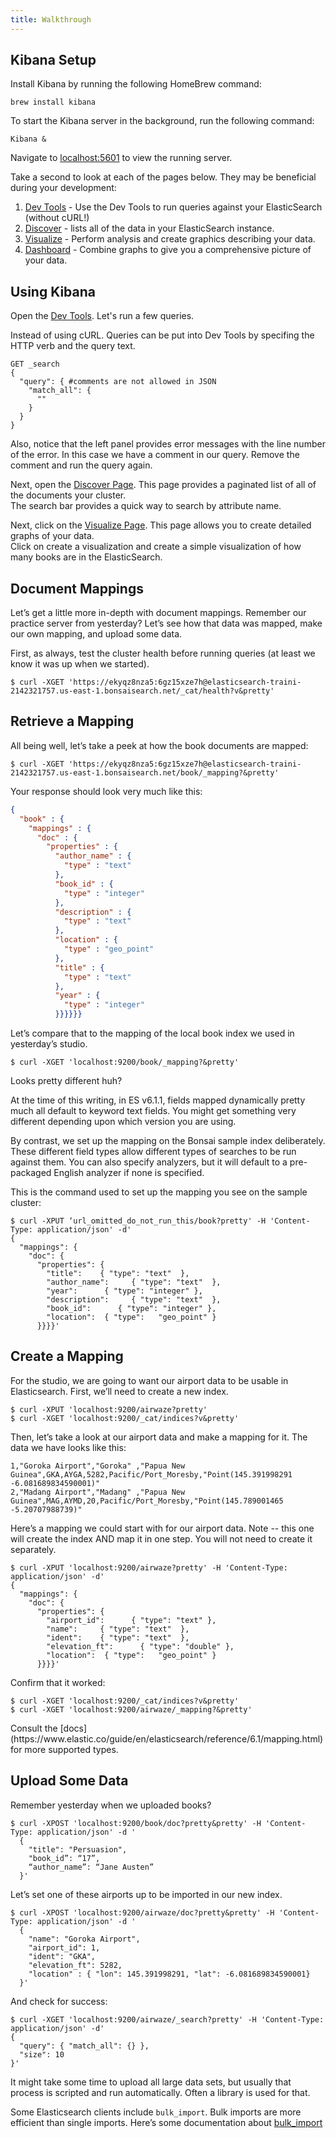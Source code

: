 ```yaml
---
title: Walkthrough
---
```


## Kibana Setup

Install Kibana by running the following HomeBrew command:
```
brew install kibana
```

To start the Kibana server in the background, run the following command:
```
Kibana &
```

Navigate to [localhost:5601](localhost:5601) to view the running server.

Take a second to look at each of the pages below.  They may be beneficial during your development:
1. [Dev Tools](http://localhost:5601/app/kibana#/dev_tools) - Use the Dev Tools to run queries against your ElasticSearch (without cURL!) 
2. [Discover](http://localhost:5601/app/kibana#/discover) - lists all of the data in your ElasticSearch instance.
3. [Visualize](http://localhost:5601/app/kibana#/visualize) - Perform analysis and create graphics describing your data. 
4. [Dashboard](http://localhost:5601/app/kibana#/dashboard) - Combine graphs to give you a comprehensive picture of your data. 
## Using Kibana

Open the [Dev Tools](http://localhost:5601/app/kibana#/dev_tools).  Let's run a few queries.

Instead of using cURL.  Queries can be put into Dev Tools by specifing the HTTP verb and the query text.
```
GET _search 
{
  "query": { #comments are not allowed in JSON
    "match_all": {
      ""
    }
  }
}
```

Also, notice that the left panel provides error messages with the line number of the error.  In this case we have a comment in our query.  Remove the comment and run the query again. 

Next, open the [Discover Page](http://localhost:5601/app/kibana#/discover).  This page provides a paginated list of all of the documents your cluster.  
The search bar provides a quick way to search by attribute name.

Next, click on the [Visualize Page](http://localhost:5601/app/kibana#/visualize).  This page allows you to create detailed graphs of your data.  
Click on create a visualization and create a simple visualization of how many books are in the ElasticSearch.

## Document Mappings

Let’s get a little more in-depth with document mappings. Remember our practice server from yesterday? Let’s see how that data was mapped, make our own mapping, and upload some data.

First, as always, test the cluster health before running queries (at least we know it was up when we started).

```nohighlight
$ curl -XGET 'https://ekyqz8nza5:6gz15xze7h@elasticsearch-traini-2142321757.us-east-1.bonsaisearch.net/_cat/health?v&pretty'
```

## Retrieve a Mapping
All being well, let’s take a peek at how the book documents are mapped:

```nohighlight
$ curl -XGET 'https://ekyqz8nza5:6gz15xze7h@elasticsearch-traini-2142321757.us-east-1.bonsaisearch.net/book/_mapping?&pretty'
```

Your response should look very much like this:

```json
{
  "book" : {
    "mappings" : {
      "doc" : {
        "properties" : {
          "author_name" : {
            "type" : "text"
          },
          "book_id" : {
            "type" : "integer"
          },
          "description" : {
            "type" : "text"
          },
          "location" : {
            "type" : "geo_point"
          },
          "title" : {
            "type" : "text"
          },
          "year" : {
            "type" : "integer"
          }}}}}}
```

Let’s compare that to the mapping of the local book index we used in yesterday’s studio.

```nohighlight
$ curl -XGET 'localhost:9200/book/_mapping?&pretty'
```

Looks pretty different huh?

At the time of this writing, in ES v6.1.1, fields mapped dynamically pretty much all default to keyword text fields. You might get something very different depending upon which version you are using.

By contrast, we set up the mapping on the Bonsai sample index deliberately. These different field types allow different types of searches to be run against them. You can also specify analyzers, but it will default to a pre-packaged English analyzer if none is specified.

This is the command used to set up the mapping you see on the sample cluster:

```nohighlight
$ curl -XPUT ‘url_omitted_do_not_run_this/book?pretty' -H 'Content-Type: application/json' -d'
{
  "mappings": {
    "doc": { 
      "properties": { 
        "title":    { "type": "text"  }, 
        "author_name":     { "type": "text"  }, 
        "year":      { "type": "integer" },  
        "description":     { "type": "text"  }, 
        "book_id":      { "type": "integer" },  
        "location":  { "type":   "geo_point" }
      }}}}'
```

## Create a Mapping

For the studio, we are going to want our airport data to be usable in Elasticsearch. First, we’ll need to create a new index.

```nohighlight
$ curl -XPUT 'localhost:9200/airwaze?pretty'
$ curl -XGET 'localhost:9200/_cat/indices?v&pretty'
```

Then, let’s take a look at our airport data and make a mapping for it. The data we have looks like this:

```nohighlight
1,"Goroka Airport","Goroka" ,"Papua New Guinea",GKA,AYGA,5282,Pacific/Port_Moresby,"Point(145.391998291 -6.081689834590001)"
2,"Madang Airport","Madang" ,"Papua New Guinea",MAG,AYMD,20,Pacific/Port_Moresby,"Point(145.789001465 -5.20707988739)"
```


Here’s a mapping we could start with for our airport data. Note -- this one will create the index AND map it in one step. You will not need to create it separately.

```nohighlight
$ curl -XPUT 'localhost:9200/airwaze?pretty' -H 'Content-Type: application/json' -d'
{
  "mappings": {
    "doc": {
      "properties": {
        "airport_id":      { "type": "text" },
        "name":     { "type": "text"  },
        "ident":    { "type": "text"  },
        "elevation_ft":      { "type": "double" },
        "location":  { "type":   "geo_point" }
      }}}}'
```

Confirm that it worked:

```nohighlight
$ curl -XGET 'localhost:9200/_cat/indices?v&pretty'
$ curl -XGET 'localhost:9200/airwaze/_mapping?&pretty'
```

<aside class="aside-note" markdown="1">
Consult the [docs](https://www.elastic.co/guide/en/elasticsearch/reference/6.1/mapping.html) for more supported types.
</aside>

## Upload Some Data

Remember yesterday when we uploaded books?

```nohighlight
$ curl -XPOST 'localhost:9200/book/doc?pretty&pretty' -H 'Content-Type: application/json' -d '
  {
    "title": "Persuasion",
    "book_id”: “17”,
    “author_name”: “Jane Austen”
  }'
```

Let’s set one of these airports up to be imported in our new index.

```nohighlight
$ curl -XPOST 'localhost:9200/airwaze/doc?pretty&pretty' -H 'Content-Type: application/json' -d '
  {
    "name": "Goroka Airport",
    "airport_id": 1,
    "ident": "GKA",
    "elevation_ft": 5282,
    "location" : { "lon": 145.391998291, "lat": -6.081689834590001}
  }'
```

And check for success:

```nohighlight
$ curl -XGET 'localhost:9200/airwaze/_search?pretty' -H 'Content-Type: application/json' -d'
{
  "query": { "match_all": {} },
  "size": 10
}'
```

It might take some time to upload all large data sets, but usually that process is scripted and run automatically. Often a library is used for that.

Some Elasticsearch clients include `bulk_import`. Bulk imports are more efficient than single imports. Here’s some documentation about [bulk_import](https://www.elastic.co/guide/en/elasticsearch/reference/6.1/docs-bulk.html)
